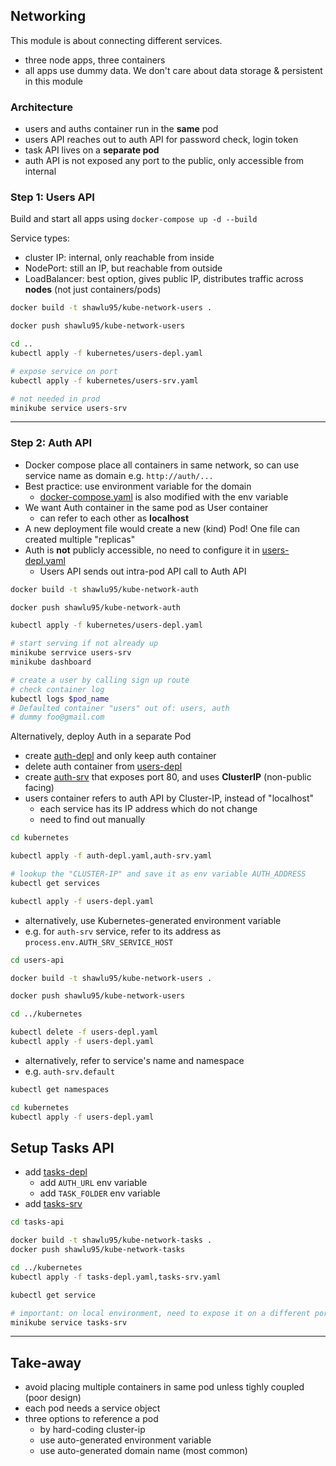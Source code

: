 ## Networking

This module is about connecting different services.

- three node apps, three containers
- all apps use dummy data. We don't care about data storage & persistent in this module

### Architecture

- users and auths container run in the **same** pod
- users API reaches out to auth API for password check, login token
- task API lives on a **separate pod**
- auth API is not exposed any port to the public, only accessible from internal

### Step 1: Users API

Build and start all apps using `docker-compose up -d --build`

Service types:

- cluster IP: internal, only reachable from inside
- NodePort: still an IP, but reachable from outside
- LoadBalancer: best option, gives public IP, distributes traffic across **nodes** (not just containers/pods)

```bash
docker build -t shawlu95/kube-network-users .

docker push shawlu95/kube-network-users

cd ..
kubectl apply -f kubernetes/users-depl.yaml

# expose service on port
kubectl apply -f kubernetes/users-srv.yaml

# not needed in prod
minikube service users-srv
```

---

### Step 2: Auth API

- Docker compose place all containers in same network, so can use service name as domain e.g. `http://auth/...`
- Best practice: use environment variable for the domain
  - [docker-compose.yaml](./docker-compose.yaml) is also modified with the env variable
- We want Auth container in the same pod as User container
  - can refer to each other as **localhost**
- A new deployment file would create a new (kind) Pod! One file can created multiple "replicas"
- Auth is **not** publicly accessible, no need to configure it in [users-depl.yaml](./users-api/users-app.js)
  - Users API sends out intra-pod API call to Auth API

```bash
docker build -t shawlu95/kube-network-auth

docker push shawlu95/kube-network-auth

kubectl apply -f kubernetes/users-depl.yaml

# start serving if not already up
minikube serrvice users-srv
minikube dashboard

# create a user by calling sign up route
# check container log
kubectl logs $pod_name
# Defaulted container "users" out of: users, auth
# dummy foo@gmail.com
```

Alternatively, deploy Auth in a separate Pod

- create [auth-depl](./kubernetes/auth-depl.yaml) and only keep auth container
- delete auth container from [users-depl](./kubernetes/users-depl.yaml)
- create [auth-srv](./kubernetes/auth-srv.yaml) that exposes port 80, and uses **ClusterIP** (non-public facing)
- users container refers to auth API by Cluster-IP, instead of "localhost"
  - each service has its IP address which do not change
  - need to find out manually

```bash
cd kubernetes

kubectl apply -f auth-depl.yaml,auth-srv.yaml

# lookup the "CLUSTER-IP" and save it as env variable AUTH_ADDRESS
kubectl get services

kubectl apply -f users-depl.yaml
```

- alternatively, use Kubernetes-generated environment variable
- e.g. for `auth-srv` service, refer to its address as `process.env.AUTH_SRV_SERVICE_HOST`

```bash
cd users-api

docker build -t shawlu95/kube-network-users .

docker push shawlu95/kube-network-users

cd ../kubernetes

kubectl delete -f users-depl.yaml
kubectl apply -f users-depl.yaml
```

- alternatively, refer to service's name and namespace
- e.g. `auth-srv.default`

```bash
kubectl get namespaces

cd kubernetes
kubectl apply -f users-depl.yaml
```

## Setup Tasks API

- add [tasks-depl](./kubernetes/tasks-depl.yaml)
  - add `AUTH_URL` env variable
  - add `TASK_FOLDER` env variable
- add [tasks-srv](./kubernetes/tasks-srv.yaml)

```bash
cd tasks-api

docker build -t shawlu95/kube-network-tasks .
docker push shawlu95/kube-network-tasks

cd ../kubernetes
kubectl apply -f tasks-depl.yaml,tasks-srv.yaml

kubectl get service

# important: on local environment, need to expose it on a different port!
minikube service tasks-srv
```

---

## Take-away

- avoid placing multiple containers in same pod unless tighly coupled (poor design)
- each pod needs a service object
- three options to reference a pod
  - by hard-coding cluster-ip
  - use auto-generated environment variable
  - use auto-generated domain name (most common)
